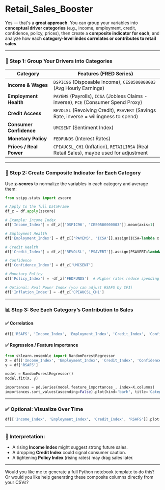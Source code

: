 # Retail_Sales_Booster
Yes — that's a **great approach**. You can group your variables into **conceptual driver categories** (e.g., income, employment, credit, confidence, policy, prices), then create a **composite indicator for each**, and analyze how each **category-level index correlates or contributes to retail sales**.

---

### 🧩 Step 1: Group Your Drivers into Categories

| **Category**            | **Features (FRED Series)**                                                              |
| ----------------------- | --------------------------------------------------------------------------------------- |
| **Income & Wages**      | `DSPIC96` (Disposable Income), `CES0500000003` (Avg Hourly Earnings)                    |
| **Employment Health**   | `PAYEMS` (Payrolls), `ICSA` (Jobless Claims - inverse), `PCE` (Consumer Spend Proxy)    |
| **Credit Access**       | `REVOLSL` (Revolving Credit), `PSAVERT` (Savings Rate, inverse = willingness to spend)  |
| **Consumer Confidence** | `UMCSENT` (Sentiment Index)                                                             |
| **Monetary Policy**     | `FEDFUNDS` (Interest Rates)                                                             |
| **Prices / Real Power** | `CPIAUCSL_CH1` (Inflation), `RETAILIRSA` (Real Retail Sales), maybe used for adjustment |

---

### 🧠 Step 2: Create Composite Indicator for Each Category

Use **z-scores** to normalize the variables in each category and average them:

```python
from scipy.stats import zscore

# Apply to the full DataFrame
df_z = df.apply(zscore)

# Example: Income Index
df['Income_Index'] = df_z[['DSPIC96', 'CES0500000003']].mean(axis=1)

# Employment Health
df['Employment_Index'] = df_z[['PAYEMS', 'ICSA']].assign(ICSA=lambda x: -x['ICSA']).mean(axis=1)

# Credit Health
df['Credit_Index'] = df_z[['REVOLSL', 'PSAVERT']].assign(PSAVERT=lambda x: -x['PSAVERT']).mean(axis=1)

# Confidence
df['Confidence_Index'] = df_z['UMCSENT']

# Monetary Policy
df['Policy_Index'] = -df_z['FEDFUNDS']  # Higher rates reduce spending

# Optional: Real Power Index (you can adjust RSAFS by CPI)
df['Inflation_Index'] = -df_z['CPIAUCSL_CH1']
```

---

### 📊 Step 3: See Each Category’s Contribution to Sales

#### ✅ Correlation

```python
df[['RSAFS', 'Income_Index', 'Employment_Index', 'Credit_Index', 'Confidence_Index', 'Policy_Index']].corr()
```

#### ✅ Regression / Feature Importance

```python
from sklearn.ensemble import RandomForestRegressor
X = df[['Income_Index', 'Employment_Index', 'Credit_Index', 'Confidence_Index', 'Policy_Index']]
y = df['RSAFS']

model = RandomForestRegressor()
model.fit(X, y)

importances = pd.Series(model.feature_importances_, index=X.columns)
importances.sort_values(ascending=False).plot(kind='barh', title='Category Contribution to Retail Sales')
```

---

### ✅ Optional: Visualize Over Time

```python
df[['Income_Index', 'Employment_Index', 'Credit_Index', 'RSAFS']].plot(figsize=(12,6), title='Drivers vs Retail Sales')
```

---

### 🧪 Interpretation:

* A rising **Income Index** might suggest strong future sales.
* A dropping **Credit Index** could signal consumer caution.
* A tightening **Policy Index** (rising rates) may drag sales later.

---

Would you like me to generate a full Python notebook template to do this? Or would you like help generating these composite columns directly from your CSVs?
